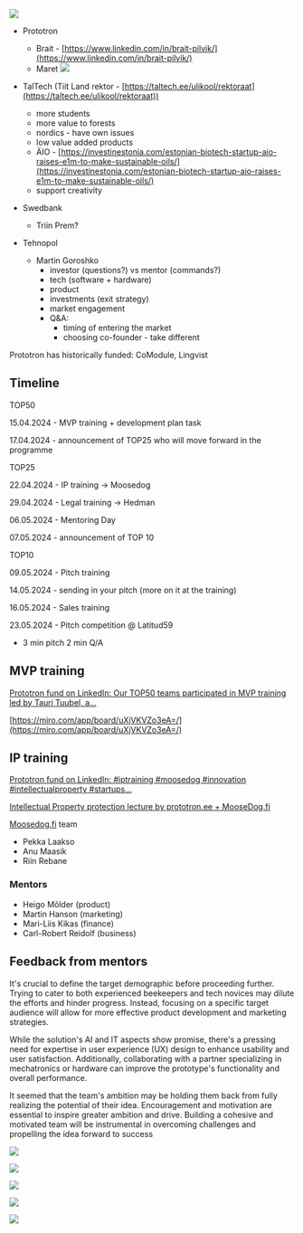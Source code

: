 ![](../../1000004871.jpg)

<!--truncate-->


- Prototron
    - Brait - [https://www.linkedin.com/in/brait-pilvik/](https://www.linkedin.com/in/brait-pilvik/)
    - Maret
![](../../Screenshot%202024-04-15%20at%2011.47.35.png)

- TalTech (Tiit Land rektor - [https://taltech.ee/ulikool/rektoraat](https://taltech.ee/ulikool/rektoraat))
    
    - more students
    - more value to forests
    - nordics - have own issues
    - low value added products
    - ÄIO - [https://investinestonia.com/estonian-biotech-startup-aio-raises-e1m-to-make-sustainable-oils/](https://investinestonia.com/estonian-biotech-startup-aio-raises-e1m-to-make-sustainable-oils/)
    - support creativity
- Swedbank
    
    - Triin Prem?
- Tehnopol
    
    - Martin Goroshko
        - investor (questions?) vs mentor (commands?)
        - tech (software + hardware)
        - product
        - investments (exit strategy)
        - market engagement
        - Q&A:
            - timing of entering the market
            - choosing co-founder - take different

Prototron has historically funded: CoModule, Lingvist

## Timeline

TOP50

15.04.2024 - MVP training + development plan task

17.04.2024 - announcement of TOP25 who will move forward in the programme

TOP25

22.04.2024 - IP training → Moosedog

29.04.2024 - Legal training → Hedman

06.05.2024 - Mentoring Day

07.05.2024 - announcement of TOP 10

TOP10

09.05.2024 - Pitch training

14.05.2024 - sending in your pitch (more on it at the training)

16.05.2024 - Sales training

23.05.2024 - Pitch competition @ Latitud59

- 3 min pitch 2 min Q/A

## MVP training

[Prototron fund on LinkedIn: Our TOP50 teams participated in MVP training led by Tauri Tuubel, a…](https://www.linkedin.com/posts/prototron_our-top50-teams-participated-in-mvp-training-activity-7187016513516621824-3cCK?utm_source=share&utm_medium=member_desktop)

[https://miro.com/app/board/uXjVKVZo3eA=/](https://miro.com/app/board/uXjVKVZo3eA=/)

## IP training

[Prototron fund on LinkedIn: #iptraining #moosedog #innovation #intellectualproperty #startups…](https://www.linkedin.com/posts/prototron_iptraining-moosedog-innovation-activity-7188557597153665024-WsSw?utm_source=share&utm_medium=member_desktop)

[Intellectual Property protection lecture by prototron.ee + MooseDog.fi](https://www.notion.so/Intellectual-Property-protection-lecture-by-prototron-ee-MooseDog-fi-a25522a756b24cb4983e7de18e1ea84f?pvs=21)

[Moosedog.fi](http://Moosedog.fi) team

- Pekka Laakso
- Anu Maasik
- Riin Rebane

### Mentors

- Heigo Mõlder (product)
- Martin Hanson (marketing)
- Mari-Liis Kikas (finance)
- Carl-Robert Reidolf (business)

## Feedback from mentors

It's crucial to define the target demographic before proceeding further. Trying to cater to both experienced beekeepers and tech novices may dilute the efforts and hinder progress. Instead, focusing on a specific target audience will allow for more effective product development and marketing strategies.

While the solution's AI and IT aspects show promise, there's a pressing need for expertise in user experience (UX) design to enhance usability and user satisfaction. Additionally, collaborating with a partner specializing in mechatronics or hardware can improve the prototype's functionality and overall performance.

It seemed that the team's ambition may be holding them back from fully realizing the potential of their idea. Encouragement and motivation are essential to inspire greater ambition and drive. Building a cohesive and motivated team will be instrumental in overcoming challenges and propelling the idea forward to success

![](../../435094050_10161678545892973_7404118579682025802_n.jpg)

![](../../436210853_805847201578676_6882231138636034486_n.jpg)

![](../../v0EW02ws.jpg)

![](../../GxLPwRND.jpg)

![](../../eJZl7ryZ.jpg)